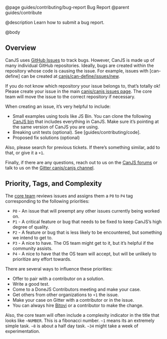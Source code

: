 @page guides/contributing/bug-report Bug Report
@parent guides/contribute

@description Learn how to submit a bug report.

@body

## Overview

CanJS uses [GitHub Issues](https://github.com/canjs/canjs/issues/new) to track bugs. However,
CanJS is made up of many individual GitHub repositories. Ideally, bugs are created within the
repository whose code is causing the issue.  For example, issues with
[can-define] can be created at [canjs/can-define/issues/new](https://github.com/canjs/can-define/issues/new).

If you do not know which repository your issue belongs to, that’s totally ok!  Please
create your issue in the main
[canjs/canjs issues page](https://github.com/canjs/canjs/issues/new).  The core team will
move the issue to the correct repository if necessary.

When creating an issue, it’s very helpful to include:

 - Small examples using tools like JS&nbsp;Bin. You can clone the following [CanJS bin](https://jsbin.com/losoceranu/1/edit?html,js,output) that includes everything in CanJS. Make
   sure it’s pointing at the same version of CanJS you are using.  
 - Breaking unit tests (optional). See [guides/contributing/code].
 - Proposed fix solutions (optional)

Also, please search for previous tickets.  If there’s something similar, add to that, or
give it a `+1`.

Finally, if there are any questions, reach out to
us on the [CanJS forums](http://forums.donejs.com/c/canjs) or talk to us on
the [Gitter canjs/canjs channel](https://gitter.im/canjs/canjs).

## Priority, Tags, and Complexity

The [core team](https://donejs.com/About.html#team) reviews issues
and assigns them a `P0` to `P4` tag corresponding to the following priorities:

- `P0` - An issue that will preempt any other issues currently being worked on.
- `P1` - A critical feature or bug that needs to be fixed to keep CanJS’s high degree of quality.
- `P2` - A feature or bug that is less likely to be encountered, but something we intend to get to.
- `P3` - A nice to have. The OS team might get to it, but it’s helpful if the community assists.
- `P4` - A nice to have that the OS team will accept, but will be unlikely to prioritize any effort towards.

There are several ways to influence these priorities:

 - Offer to pair with a contributor on a solution.
 - Write a good test.
 - Come to a DoneJS Contributors meeting and make your case.
 - Get others from other organizations to `+1` the issue.
 - Make your case on Gitter with a contributor or in the issue.
 - You can always hire [Bitovi](https://www.bitovi.com) or a contributor to make the change.


Also, the core team will often include a complexity indicator in the title that looks like
`~NUMBER`.  This is a fibonacci number.  `~1` means its an extremely simple task.  `~8` is about
a half day task.  `~34` might take a week of experimentation.
